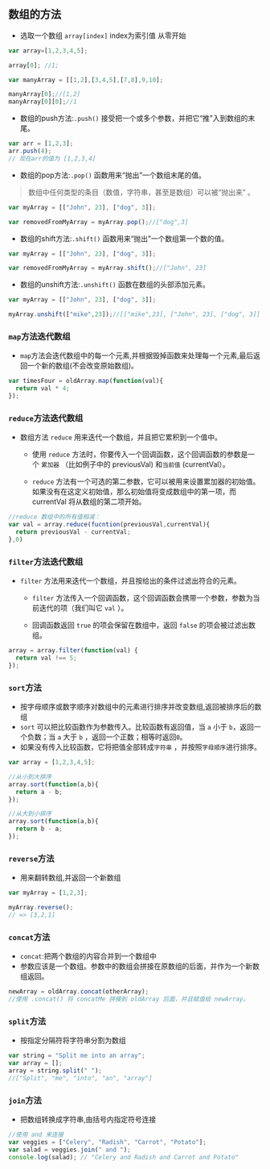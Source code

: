 ## 数组的方法
- 选取一个数组 ``array[index]`` index为索引值 从零开始
```javascript
var array=[1,2,3,4,5];

array[0]; //1;

var manyArray = [[1,2],[3,4,5],[7,8],9,10];

manyArray[0];//[1,2]
manyArray[0][0];//1
```
- 数组的push方法:``.push()`` 接受把一个或多个参数，并把它“推”入到数组的末尾。
```javascript
var arr = [1,2,3];
arr.push(4);
// 现在arr的值为 [1,2,3,4]
```
- 数组的pop方法:``.pop()`` 函数用来“抛出”一个数组末尾的值。
> 数组中任何类型的条目（数值，字符串，甚至是数组）可以被“抛出来” 。
```javascript
var myArray = [["John", 23], ["dog", 3]];

var removedFromMyArray = myArray.pop();//["dog",3]
```
- 数组的shift方法:``.shift()`` 函数用来“抛出”一个数组第一个数的值。
```javascript
var myArray = [["John", 23], ["dog", 3]];

var removedFromMyArray = myArray.shift();//["John", 23]
```
- 数组的unshift方法:``.unshift()`` 函数在数组的头部添加元素。
```javascript
var myArray = [["John", 23], ["dog", 3]];

myArray.unshift(["mike",23]);//[["mike",23], ["John", 23], ["dog", 3]]
```

### `map`方法迭代数组 
- `map`方法会迭代数组中的每一个元素,并根据毁掉函数来处理每一个元素,最后返回一个新的数组(不会改变原始数组)。
```javascript
var timesFour = oldArray.map(function(val){
  return val * 4;
});
```

### `reduce`方法迭代数组
- 数组方法 `reduce` 用来迭代一个数组，并且把它累积到一个值中。

  - 使用 `reduce` 方法时，你要传入一个回调函数，这个回调函数的参数是一个 `累加器` （比如例子中的 previousVal) 和`当前值` (currentVal）。

  - `reduce` 方法有一个可选的第二参数，它可以被用来设置累加器的初始值。如果没有在这定义初始值，那么初始值将变成数组中的第一项，而 currentVal 将从数组的第二项开始。
```javascript
//reduce 数组中的所有值相减：
var val = array.reduce(fucntion(previousVal,currentVal){
  return previousVal - currentVal;
},0)
```  

### `filter`方法迭代数组
- `filter` 方法用来迭代一个数组，并且按给出的条件过滤出符合的元素。

  - `filter` 方法传入一个回调函数，这个回调函数会携带一个参数，参数为当前迭代的项（我们叫它 `val` ）。

  - 回调函数返回 `true` 的项会保留在数组中，返回 `false` 的项会被过滤出数组。
```javascript
array = array.filter(function(val) {
  return val !== 5;
});
```

### `sort`方法
- 按字母顺序或数字顺序对数组中的元素进行排序并改变数组,返回被排序后的数组
- `sort` 可以把比较函数作为参数传入。比较函数有返回值，当 `a` 小于 `b`，返回一个负数；当 `a` 大于 `b` ，返回一个正数；相等时返回`0`。
- 如果没有传入比较函数，它将把值全部转成`字符串` ，并按照`字母顺序`进行排序。  
```javascript
var array = [1,2,3,4,5];

//从小到大排序
array.sort(function(a,b){
  return a - b;
});

//从大到小排序
array.sort(function(a,b){
  return b - a;
});
```

### `reverse`方法
- 用来翻转数组,并返回一个新数组
```javascript
var myArray = [1,2,3];

myArray.reverse();
// => [3,2,1]
```

### `concat`方法
- `concat`:把两个数组的内容合并到一个数组中
- 参数应该是一个数组。参数中的数组会拼接在原数组的后面，并作为一个新数组返回。
```javascript
newArray = oldArray.concat(otherArray);
//使用 .concat() 将 concatMe 拼接到 oldArray 后面，并且赋值给 newArray。
```

### `split`方法
- 按指定分隔符将字符串分割为数组
```javascript
var string = "Split me into an array";
var array = [];
array = string.split(" ");
//["Split", "me", "into", "an", "array"]
```

### `join`方法
- 把数组转换成字符串,由括号内指定符号连接
```javascript
//使用 and 来连接
var veggies = ["Celery", "Radish", "Carrot", "Potato"];
var salad = veggies.join(" and ");
console.log(salad); // "Celery and Radish and Carrot and Potato"
``` 
